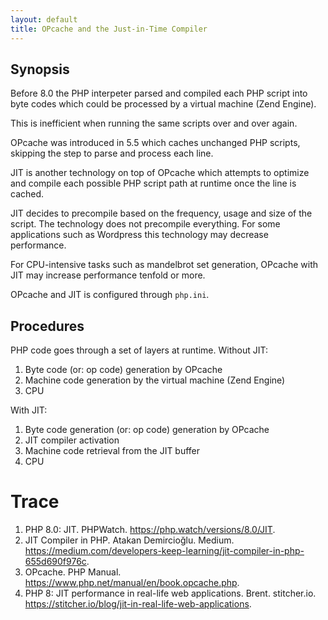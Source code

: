 ```yaml
---
layout: default
title: OPcache and the Just-in-Time Compiler
---
```


## Synopsis

Before 8.0 the PHP interpeter parsed and compiled each PHP script into byte
codes which could be processed by a virtual machine (Zend Engine).

This is inefficient when running the same scripts over and over again.

OPcache was introduced in 5.5 which caches unchanged PHP scripts, skipping the
step to parse and process each line.

JIT is another technology on top of OPcache which attempts to optimize and
compile each possible PHP script path at runtime once the line is cached.

JIT decides to precompile based on the frequency, usage and size of the script.
The technology does not precompile everything. For some applications such as
Wordpress this technology may decrease performance.

For CPU-intensive tasks such as mandelbrot set generation, OPcache with JIT may
increase performance tenfold or more.

OPcache and JIT is configured through `php.ini`.

## Procedures

PHP code goes through a set of layers at runtime. Without JIT:

1. Byte code (or: op code) generation by OPcache
2. Machine code generation by the virtual machine (Zend Engine)
3. CPU

With JIT:

1. Byte code generation (or: op code) generation by OPcache
2. JIT compiler activation
3. Machine code retrieval from the JIT buffer
4. CPU

# Trace

1. PHP 8.0: JIT. PHPWatch. https://php.watch/versions/8.0/JIT.
2. JIT Compiler in PHP. Atakan Demircioğlu. Medium.
   https://medium.com/developers-keep-learning/jit-compiler-in-php-655d690f976c.
3. OPcache. PHP Manual. https://www.php.net/manual/en/book.opcache.php.
4. PHP 8: JIT performance in real-life web applications. Brent. stitcher.io.
   https://stitcher.io/blog/jit-in-real-life-web-applications.
